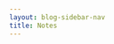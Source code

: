 ```yaml
---
layout: blog-sidebar-nav
title: Notes
---
```


<script type="text/javascript" src="https://micro.blog/sidebar.js?username=tomcritchlow&count=100"></script>

<script>


</script>

<style>
/* CSS rules for the micro.blog sidebar.js content */

/* This is for the whole feed. */
.microblog_timeline {
  margin: 0 auto;
  max-width: 800px;
  width: 90%
}

/* This is for individual posts. */
.microblog_post {
  background-color: #fff;
  box-shadow: 0 10px 25px 0 #e8e8e8;
  font-size: larger;
  margin: 2.5em 0;
  padding: 0.1em 1em 1em 1em;
}

/* This is for images in individual posts. */
.microblog_text > p > a > img {
  width: 100%;
}

/* This is for the timestamp. */
.microblog_time {
  background-color: #373fff;
  color: #fff;
  float: right;
  font-size: small;
  padding: 5px 10px;
}
</style>